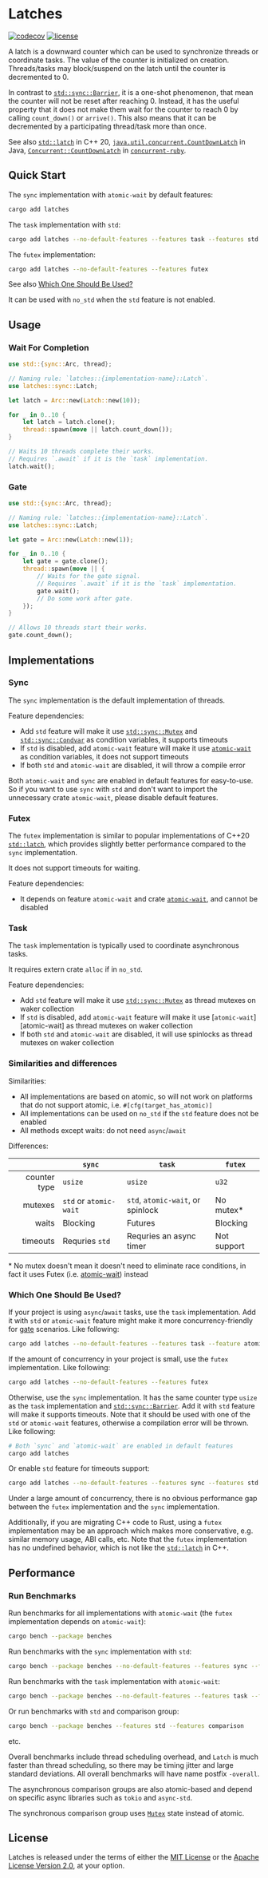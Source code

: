 # Latches

[![codecov](https://codecov.io/github/mirromutth/latches/graph/badge.svg?token=0F0XY09UVG)](https://codecov.io/github/mirromutth/latches)
[![license](https://img.shields.io/badge/license-Apache--2.0_OR_MIT-blue?style=flat-square)](#license)

A latch is a downward counter which can be used to synchronize threads or coordinate tasks. The value of the counter is initialized on creation. Threads/tasks may block/suspend on the latch until the counter is decremented to 0.

In contrast to [`std::sync::Barrier`][std-barrier], it is a one-shot phenomenon, that mean the counter will not be reset after reaching 0. Instead, it has the useful property that it does not make them wait for the counter to reach 0 by calling `count_down()` or `arrive()`. This also means that it can be decremented by a participating thread/task more than once.

See also [`std::latch`][cpp-latch] in C++ 20, [`java.util.concurrent.CountDownLatch`][java-latch] in Java, [`Concurrent::CountDownLatch`][ruby-latch] in [`concurrent-ruby`][concurrent-ruby].

## Quick Start

The `sync` implementation with `atomic-wait` by default features:

```sh
cargo add latches
```

The `task` implementation with `std`:

```sh
cargo add latches --no-default-features --features task --features std
```

The `futex` implementation:

```sh
cargo add latches --no-default-features --features futex
```

See also [Which One Should Be Used?](#which-one-should-be-used)

It can be used with `no_std` when the `std` feature is not enabled.

## Usage

### Wait For Completion

```rust
use std::{sync::Arc, thread};

// Naming rule: `latches::{implementation-name}::Latch`.
use latches::sync::Latch;

let latch = Arc::new(Latch::new(10));

for _ in 0..10 {
    let latch = latch.clone();
    thread::spawn(move || latch.count_down());
}

// Waits 10 threads complete their works.
// Requires `.await` if it is the `task` implementation.
latch.wait();
```

### Gate

```rust
use std::{sync::Arc, thread};

// Naming rule: `latches::{implementation-name}::Latch`.
use latches::sync::Latch;

let gate = Arc::new(Latch::new(1));

for _ in 0..10 {
    let gate = gate.clone();
    thread::spawn(move || {
        // Waits for the gate signal.
        // Requires `.await` if it is the `task` implementation.
        gate.wait();
        // Do some work after gate.
    });
}

// Allows 10 threads start their works.
gate.count_down();
```

## Implementations

### Sync

The `sync` implementation is the default implementation of threads.

Feature dependencies:

- Add `std` feature will make it use [`std::sync::Mutex`][std-mutex] and [`std::sync::Condvar`][std-condvar] as condition variables, it supports timeouts
- If `std` is disabled, add `atomic-wait` feature will make it use [`atomic-wait`][repo-atomic-wait] as condition variables, it does not support timeouts
- If both `std` and `atomic-wait` are disabled, it will throw a compile error

Both `atomic-wait` and `sync` are enabled in default features for easy-to-use. So if you want to use `sync` with `std` and don't want to import the unnecessary crate `atomic-wait`, please disable default features.

### Futex

The `futex` implementation is similar to popular implementations of C++20 [`std::latch`][cpp-latch], which provides slightly better performance compared to the `sync` implementation.

It does not support timeouts for waiting.

Feature dependencies:

- It depends on feature `atomic-wait` and crate [`atomic-wait`][repo-atomic-wait], and cannot be disabled

### Task

The `task` implementation is typically used to coordinate asynchronous tasks.

It requires extern crate `alloc` if in `no_std`.

Feature dependencies:

- Add `std` feature will make it use [`std::sync::Mutex`][std-mutex] as thread mutexes on waker collection
- If `std` is disabled, add `atomic-wait` feature will make it use [`atomic-wait`][atomic-wait] as thread mutexes on waker collection
- If both `std` and `atomic-wait` are disabled, it will use spinlocks as thread mutexes on waker collection

### Similarities and differences

Similarities:

- All implementations are based on atomic, so will not work on platforms that do not support atomic, i.e. `#[cfg(target_has_atomic)]`
- All implementations can be used on `no_std` if the `std` feature does not be enabled
- All methods except waits: do not need `async`/`await`

Differences:

|              | `sync`                 | `task`                            | `futex`       |
|-------------:|------------------------|-----------------------------------|---------------|
| counter type | `usize`                | `usize`                           | `u32`         |
|      mutexes | `std` or `atomic-wait` | `std`, `atomic-wait`, or spinlock | No mutex\*    |
|        waits | Blocking               | Futures                           | Blocking      |
|     timeouts | Requries `std`         | Requries an async timer           | Not support   |

\* No mutex doesn't mean it doesn't need to eliminate race conditions, in fact it uses Futex (i.e. [atomic-wait][repo-atomic-wait]) instead

### Which One Should Be Used?

If your project is using `async`/`await` tasks, use the `task` implementation. Add it with `std` or `atomic-wait` feature might make it more concurrency-friendly for [gate](#gate) scenarios. Like following:

```sh
cargo add latches --no-default-features --features task --feature atomic-wait
```

If the amount of concurrency in your project is small, use the `futex` implementation. Like following:

```sh
cargo add latches --no-default-features --features futex
```

Otherwise, use the `sync` implementation. It has the same counter type `usize` as the `task` implementation and [`std::sync::Barrier`][std-barrier]. Add it with `std` feature will make it supports timeouts. Note that it should be used with one of the `std` or `atomic-wait` features, otherwise a compilation error will be thrown. Like following:

```sh
# Both `sync` and `atomic-wait` are enabled in default features
cargo add latches
```

Or enable `std` feature for timeouts support:

```sh
cargo add latches --no-default-features --features sync --features std
```

Under a large amount of concurrency, there is no obvious performance gap between the `futex` implementation and the `sync` implementation.

Additionally, if you are migrating C++ code to Rust, using a `futex` implementation may be an approach which makes more conservative, e.g. similar memory usage, ABI calls, etc. Note that the `futex` implementation has no undefined behavior, which is not like the [`std::latch`][cpp-latch] in C++.

## Performance

### Run Benchmarks

Run benchmarks for all implementations with `atomic-wait` (the `futex` implementation depends on `atomic-wait`):

```sh
cargo bench --package benches
```

Run benchmarks with the `sync` implementation with `std`:

```sh
cargo bench --package benches --no-default-features --features sync --features std
```

Run benchmarks with the `task` implementation with `atomic-wait`:

```sh
cargo bench --package benches --no-default-features --features task --features atomic-wait
```

Or run benchmarks with `std` and comparison group:

```sh
cargo bench --package benches --features std --features comparison
```

etc.

Overall benchmarks include thread scheduling overhead, and `Latch` is much faster than thread scheduling, so there may be timing jitter and large standard deviations. All overall benchmarks will have name postfix `-overall`.

The asynchronous comparison groups are also atomic-based and depend on specific async libraries such as `tokio` and `async-std`.

The synchronous comparison group uses [`Mutex`][std-mutex] state instead of atomic.

## License

Latches is released under the terms of either the [MIT License][mit-license] or the [Apache License Version 2.0][apache-license], at your option.

[cpp-latch]: https://en.cppreference.com/w/cpp/thread/latch
[java-latch]: https://docs.oracle.com/en/java/javase/21/docs/api/java.base/java/util/concurrent/CountDownLatch.html
[ruby-latch]: https://www.rubydoc.info/gems/concurrent-ruby/Concurrent/CountDownLatch
[concurrent-ruby]: https://github.com/ruby-concurrency/concurrent-ruby
[std-barrier]: https://doc.rust-lang.org/std/sync/struct.Barrier.html
[std-mutex]: https://doc.rust-lang.org/std/sync/struct.Mutex.html
[std-condvar]: https://doc.rust-lang.org/std/sync/struct.Condvar.html
[repo-atomic-wait]: https://github.com/m-ou-se/atomic-wait
[mit-license]: https://mit-license.org
[apache-license]: https://www.apache.org/licenses/LICENSE-2.0

